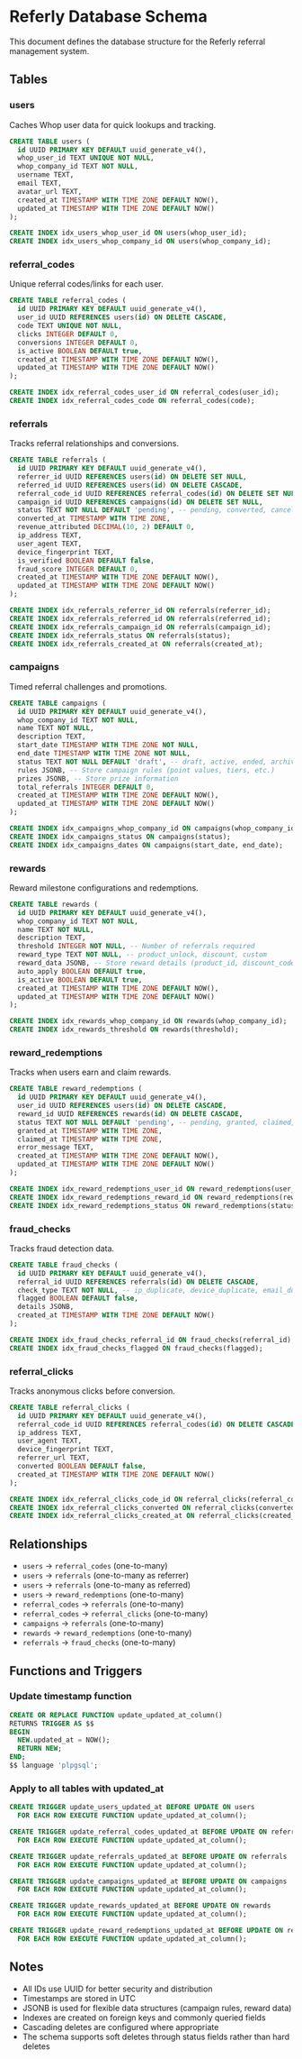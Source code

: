 # Referly Database Schema

This document defines the database structure for the Referly referral management system.

## Tables

### users
Caches Whop user data for quick lookups and tracking.

```sql
CREATE TABLE users (
  id UUID PRIMARY KEY DEFAULT uuid_generate_v4(),
  whop_user_id TEXT UNIQUE NOT NULL,
  whop_company_id TEXT NOT NULL,
  username TEXT,
  email TEXT,
  avatar_url TEXT,
  created_at TIMESTAMP WITH TIME ZONE DEFAULT NOW(),
  updated_at TIMESTAMP WITH TIME ZONE DEFAULT NOW()
);

CREATE INDEX idx_users_whop_user_id ON users(whop_user_id);
CREATE INDEX idx_users_whop_company_id ON users(whop_company_id);
```

### referral_codes
Unique referral codes/links for each user.

```sql
CREATE TABLE referral_codes (
  id UUID PRIMARY KEY DEFAULT uuid_generate_v4(),
  user_id UUID REFERENCES users(id) ON DELETE CASCADE,
  code TEXT UNIQUE NOT NULL,
  clicks INTEGER DEFAULT 0,
  conversions INTEGER DEFAULT 0,
  is_active BOOLEAN DEFAULT true,
  created_at TIMESTAMP WITH TIME ZONE DEFAULT NOW(),
  updated_at TIMESTAMP WITH TIME ZONE DEFAULT NOW()
);

CREATE INDEX idx_referral_codes_user_id ON referral_codes(user_id);
CREATE INDEX idx_referral_codes_code ON referral_codes(code);
```

### referrals
Tracks referral relationships and conversions.

```sql
CREATE TABLE referrals (
  id UUID PRIMARY KEY DEFAULT uuid_generate_v4(),
  referrer_id UUID REFERENCES users(id) ON DELETE SET NULL,
  referred_id UUID REFERENCES users(id) ON DELETE CASCADE,
  referral_code_id UUID REFERENCES referral_codes(id) ON DELETE SET NULL,
  campaign_id UUID REFERENCES campaigns(id) ON DELETE SET NULL,
  status TEXT NOT NULL DEFAULT 'pending', -- pending, converted, cancelled
  converted_at TIMESTAMP WITH TIME ZONE,
  revenue_attributed DECIMAL(10, 2) DEFAULT 0,
  ip_address TEXT,
  user_agent TEXT,
  device_fingerprint TEXT,
  is_verified BOOLEAN DEFAULT false,
  fraud_score INTEGER DEFAULT 0,
  created_at TIMESTAMP WITH TIME ZONE DEFAULT NOW(),
  updated_at TIMESTAMP WITH TIME ZONE DEFAULT NOW()
);

CREATE INDEX idx_referrals_referrer_id ON referrals(referrer_id);
CREATE INDEX idx_referrals_referred_id ON referrals(referred_id);
CREATE INDEX idx_referrals_campaign_id ON referrals(campaign_id);
CREATE INDEX idx_referrals_status ON referrals(status);
CREATE INDEX idx_referrals_created_at ON referrals(created_at);
```

### campaigns
Timed referral challenges and promotions.

```sql
CREATE TABLE campaigns (
  id UUID PRIMARY KEY DEFAULT uuid_generate_v4(),
  whop_company_id TEXT NOT NULL,
  name TEXT NOT NULL,
  description TEXT,
  start_date TIMESTAMP WITH TIME ZONE NOT NULL,
  end_date TIMESTAMP WITH TIME ZONE NOT NULL,
  status TEXT NOT NULL DEFAULT 'draft', -- draft, active, ended, archived
  rules JSONB, -- Store campaign rules (point values, tiers, etc.)
  prizes JSONB, -- Store prize information
  total_referrals INTEGER DEFAULT 0,
  created_at TIMESTAMP WITH TIME ZONE DEFAULT NOW(),
  updated_at TIMESTAMP WITH TIME ZONE DEFAULT NOW()
);

CREATE INDEX idx_campaigns_whop_company_id ON campaigns(whop_company_id);
CREATE INDEX idx_campaigns_status ON campaigns(status);
CREATE INDEX idx_campaigns_dates ON campaigns(start_date, end_date);
```

### rewards
Reward milestone configurations and redemptions.

```sql
CREATE TABLE rewards (
  id UUID PRIMARY KEY DEFAULT uuid_generate_v4(),
  whop_company_id TEXT NOT NULL,
  name TEXT NOT NULL,
  description TEXT,
  threshold INTEGER NOT NULL, -- Number of referrals required
  reward_type TEXT NOT NULL, -- product_unlock, discount, custom
  reward_data JSONB, -- Store reward details (product_id, discount_code, etc.)
  auto_apply BOOLEAN DEFAULT true,
  is_active BOOLEAN DEFAULT true,
  created_at TIMESTAMP WITH TIME ZONE DEFAULT NOW(),
  updated_at TIMESTAMP WITH TIME ZONE DEFAULT NOW()
);

CREATE INDEX idx_rewards_whop_company_id ON rewards(whop_company_id);
CREATE INDEX idx_rewards_threshold ON rewards(threshold);
```

### reward_redemptions
Tracks when users earn and claim rewards.

```sql
CREATE TABLE reward_redemptions (
  id UUID PRIMARY KEY DEFAULT uuid_generate_v4(),
  user_id UUID REFERENCES users(id) ON DELETE CASCADE,
  reward_id UUID REFERENCES rewards(id) ON DELETE CASCADE,
  status TEXT NOT NULL DEFAULT 'pending', -- pending, granted, claimed, failed
  granted_at TIMESTAMP WITH TIME ZONE,
  claimed_at TIMESTAMP WITH TIME ZONE,
  error_message TEXT,
  created_at TIMESTAMP WITH TIME ZONE DEFAULT NOW(),
  updated_at TIMESTAMP WITH TIME ZONE DEFAULT NOW()
);

CREATE INDEX idx_reward_redemptions_user_id ON reward_redemptions(user_id);
CREATE INDEX idx_reward_redemptions_reward_id ON reward_redemptions(reward_id);
CREATE INDEX idx_reward_redemptions_status ON reward_redemptions(status);
```

### fraud_checks
Tracks fraud detection data.

```sql
CREATE TABLE fraud_checks (
  id UUID PRIMARY KEY DEFAULT uuid_generate_v4(),
  referral_id UUID REFERENCES referrals(id) ON DELETE CASCADE,
  check_type TEXT NOT NULL, -- ip_duplicate, device_duplicate, email_duplicate, velocity_limit
  flagged BOOLEAN DEFAULT false,
  details JSONB,
  created_at TIMESTAMP WITH TIME ZONE DEFAULT NOW()
);

CREATE INDEX idx_fraud_checks_referral_id ON fraud_checks(referral_id);
CREATE INDEX idx_fraud_checks_flagged ON fraud_checks(flagged);
```

### referral_clicks
Tracks anonymous clicks before conversion.

```sql
CREATE TABLE referral_clicks (
  id UUID PRIMARY KEY DEFAULT uuid_generate_v4(),
  referral_code_id UUID REFERENCES referral_codes(id) ON DELETE CASCADE,
  ip_address TEXT,
  user_agent TEXT,
  device_fingerprint TEXT,
  referrer_url TEXT,
  converted BOOLEAN DEFAULT false,
  created_at TIMESTAMP WITH TIME ZONE DEFAULT NOW()
);

CREATE INDEX idx_referral_clicks_code_id ON referral_clicks(referral_code_id);
CREATE INDEX idx_referral_clicks_converted ON referral_clicks(converted);
CREATE INDEX idx_referral_clicks_created_at ON referral_clicks(created_at);
```

## Relationships

- `users` → `referral_codes` (one-to-many)
- `users` → `referrals` (one-to-many as referrer)
- `users` → `referrals` (one-to-many as referred)
- `users` → `reward_redemptions` (one-to-many)
- `referral_codes` → `referrals` (one-to-many)
- `referral_codes` → `referral_clicks` (one-to-many)
- `campaigns` → `referrals` (one-to-many)
- `rewards` → `reward_redemptions` (one-to-many)
- `referrals` → `fraud_checks` (one-to-many)

## Functions and Triggers

### Update timestamp function
```sql
CREATE OR REPLACE FUNCTION update_updated_at_column()
RETURNS TRIGGER AS $$
BEGIN
  NEW.updated_at = NOW();
  RETURN NEW;
END;
$$ language 'plpgsql';
```

### Apply to all tables with updated_at
```sql
CREATE TRIGGER update_users_updated_at BEFORE UPDATE ON users 
  FOR EACH ROW EXECUTE FUNCTION update_updated_at_column();

CREATE TRIGGER update_referral_codes_updated_at BEFORE UPDATE ON referral_codes 
  FOR EACH ROW EXECUTE FUNCTION update_updated_at_column();

CREATE TRIGGER update_referrals_updated_at BEFORE UPDATE ON referrals 
  FOR EACH ROW EXECUTE FUNCTION update_updated_at_column();

CREATE TRIGGER update_campaigns_updated_at BEFORE UPDATE ON campaigns 
  FOR EACH ROW EXECUTE FUNCTION update_updated_at_column();

CREATE TRIGGER update_rewards_updated_at BEFORE UPDATE ON rewards 
  FOR EACH ROW EXECUTE FUNCTION update_updated_at_column();

CREATE TRIGGER update_reward_redemptions_updated_at BEFORE UPDATE ON reward_redemptions 
  FOR EACH ROW EXECUTE FUNCTION update_updated_at_column();
```

## Notes

- All IDs use UUID for better security and distribution
- Timestamps are stored in UTC
- JSONB is used for flexible data structures (campaign rules, reward data)
- Indexes are created on foreign keys and commonly queried fields
- Cascading deletes are configured where appropriate
- The schema supports soft deletes through status fields rather than hard deletes

